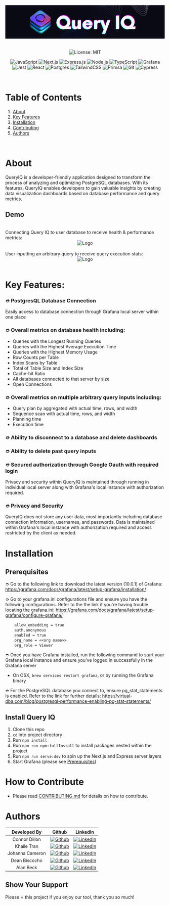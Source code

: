 


<!-- PROJECT LOGO -->

<div align="center">
  <a href="https://github.com/oslabs-beta/QueryIQ">
    <img src="public/assets/logo-full-background-color.png" alt="Logo" width="970" height="auto">
  </a>
  <br />
  <!-- PROJECT LANDING PAGE WEBSITE INSERT HERE ONCE AVAILABLE -->
<br/>
</div>


<div align="center" width="100%">

![License: MIT](https://img.shields.io/badge/License-MIT-yellow.svg)

</div>


<!-- TABLE OF CONTENTS -->

<div align="center" width="100%">

![JavaScript](https://img.shields.io/badge/javascript-%23323330.svg?style=for-the-badge&logo=javascript&logoColor=%23F7DF1E)
![Next.js](https://img.shields.io/badge/next.js-000000?style=for-the-badge&logo=nextdotjs&logoColor=white)
![Express.js](https://img.shields.io/badge/express.js-%23404d59.svg?style=for-the-badge&logo=express&logoColor=%2361DAFB)
![Node.js](https://img.shields.io/badge/node.js-6DA55F?style=for-the-badge&logo=node.js&logoColor=white)
![TypeScript](https://img.shields.io/badge/TypeScript-007ACC?style=for-the-badge&logo=typescript&logoColor=white)
![Grafana](https://img.shields.io/badge/grafana-%23F46800.svg?style=for-the-badge&logo=grafana&logoColor=white)
![Jest](https://img.shields.io/badge/-jest-%23C21325?style=for-the-badge&logo=jest&logoColor=white)
![React](https://img.shields.io/badge/React-20232A?style=for-the-badge&logo=react&logoColor=61DAFB)
![Postgres](https://img.shields.io/badge/postgres-%23316192.svg?style=for-the-badge&logo=postgresql&logoColor=white)
![TailwindCSS](https://img.shields.io/badge/Tailwind_CSS-38B2AC?style=for-the-badge&logo=tailwind-css&logoColor=white)
![Primsa](https://img.shields.io/badge/Prisma-3982CE?style=for-the-badge&logo=Prisma&logoColor=white)
![Git](https://img.shields.io/badge/git-%23F05033.svg?style=for-the-badge&logo=git&logoColor=white)
![Cypress](https://img.shields.io/badge/-cypress-%23E5E5E5?style=for-the-badge&logo=cypress&logoColor=058a5e)
</div>

<br />

# Table of Contents


  <ol>
    <li>
    <a href="#about">About</a></li>
    <li><a href="#key-features">Key Features</a></li>
    <li><a href="#installation">Installation</a></li>
    <li><a href="#how-to-contribute">Contributing</a></li>
    <li><a href="#authors">Authors</a></li>
  </ol>

<!-- ABOUT THE PROJECT -->

<br />

# About
QueryIQ is a developer-friendly application designed to transform the process of analyzing and optimizing PostgreSQL databases. With its features, QueryIQ enables developers to gain valuable insights by creating data visualization dashboards based on database performance and query metrics.


## Demo

<br />
Connecting Query IQ to user database to receive health & performance metrics:
  <div align="center">
    <img src="public/assets/Demo_connectDB.gif" alt="Logo" width="fit" height="auto">
  </div>
<br />
User inputting an arbitrary query to receive query execution stats:
  <div align="center">
    <img src="public/assets/Demo_queryInput.gif" alt="Logo" width="fit" height="auto">
  </div>

<br />

# Key Features:

### ➮ PostgresQL Database Connection

Easily access to database connection through Grafana local server within one place

### ➮ Overall metrics on database health including:
- Queries with the Longest Running Queries
- Queries with the Highest Average Execution Time
- Queries with the Highest Memory Usage
- Row Counts per Table
- Index Scans by Table
- Total of Table Size and Index Size
- Cache-hit Ratio
- All databases connected to that server by size
- Open Connections

### ➮ Overall metrics on multiple arbitrary query inputs including:

- Query plan by aggregated with actual time, rows, and width
- Sequence scan with actual time, rows, and width
- Planning time
- Execution time

### ➮ Ability to disconnect to a database and delete dashboards

### ➮ Ability to delete past query inputs

### ➮ Secured authorization through Google Oauth with required login

Privacy and security within QueryIQ is maintained through running in individual local server along with Grafana's local instance with authorization required.

### ➮ Privacy and Security

QueryIQ does not store any user data, most importantly including database connection information, usernames, and passwords. Data is maintained within Grafana's local instance with authorization required and access restricted by the client as needed.

# Installation

## Prerequisites

➮ Go to the following link to download the latest version (10.0.1) of Grafana: https://grafana.com/docs/grafana/latest/setup-grafana/installation/

➮ Go to your grafana.ini configurations file and ensure you have the following configurations. Refer to the the link if you're having trouble locating the grafana.ini: https://grafana.com/docs/grafana/latest/setup-grafana/configure-grafana/

        allow_embedding = true
        auth.anonymous
        enabled = true
        org_name = <<org name>>
        org_role = Viewer

➮ Once you have Grafana installed, run the following command to start your Grafana local instance and ensure you've logged in successfully in the Grafana server

- On OSX, `brew services restart grafana`, or by running the Grafana binary

➮ For the PostgreSQL database you connect to, ensure pg_stat_statements is enabled. Refer to the link for further details: https://virtual-dba.com/blog/postgresql-performance-enabling-pg-stat-statements/

## Install Query IQ

1. Clone this repo
2. `cd` into project directory
3. Run `npm install`
4. Run `npm run npm:fullInstall` to install packages nested within the project
5. Run `npm run serve:dev` to spin up the Next.js and Express server layers
6. Start Grafana (please see [Prerequisites](#Prerequisites))

# How to Contribute

- Please read [CONTRIBUTING.md](#) for details on how to contribute.

<!-- Authors -->
# Authors

| Developed By | Github | LinkedIn |
| :-: | :-: |:-: |
|Connor Dillon |[![Github](https://img.shields.io/badge/github-%23121011.svg?style=for-the-badge&logo=github&logoColor=white)](https://github.com/connoro7) |[![LinkedIn](https://img.shields.io/badge/LinkedIn-%230077B5.svg?logo=linkedin&logoColor=white)](https://www.linkedin.com/in/connor-dillon/)|
| Khaile Tran |[![Github](https://img.shields.io/badge/github-%23121011.svg?style=for-the-badge&logo=github&logoColor=white)](https://github.com/khailetran) |  [![LinkedIn](https://img.shields.io/badge/LinkedIn-%230077B5.svg?logo=linkedin&logoColor=white)](https://www.linkedin.com/in/khailetran/)|
|Johanna Cameron|[![Github](https://img.shields.io/badge/github-%23121011.svg?style=for-the-badge&logo=github&logoColor=white)](https://github.com/jojecameron)|[![LinkedIn](https://img.shields.io/badge/LinkedIn-%230077B5.svg?logo=linkedin&logoColor=white)](https://www.linkedin.com/in/johanna-cameron/) |
|Dean Biscocho|[![Github](https://img.shields.io/badge/github-%23121011.svg?style=for-the-badge&logo=github&logoColor=white)](https://github.com/deanbiscocho)|[![LinkedIn](https://img.shields.io/badge/LinkedIn-%230077B5.svg?logo=linkedin&logoColor=white)](https://www.linkedin.com/in/deanbiscocho/)|
|Alan Beck |[![Github](https://img.shields.io/badge/github-%23121011.svg?style=for-the-badge&logo=github&logoColor=white)](https://github.com/KAlanBeck)| [![LinkedIn](https://img.shields.io/badge/LinkedIn-%230077B5.svg?logo=linkedin&logoColor=white)](https://www.linkedin.com/in/k-alan-beck/) |

## Show Your Support

Please ⭐️ this project if you enjoy our tool, thank you so much!
